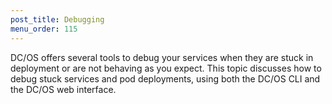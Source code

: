 ```yaml
---
post_title: Debugging
menu_order: 115
---
```


DC/OS offers several tools to debug your services when they are stuck in deployment or are not behaving as you expect. This topic discusses how to debug stuck services and pod deployments, using both the DC/OS CLI and the DC/OS web interface.
